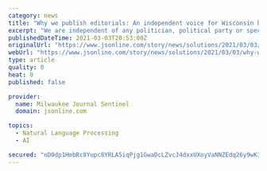 ```yaml
---
category: news
title: "Why we publish editorials: An independent voice for Wisconsin helps hold the powerful to account"
excerpt: "We are independent of any politician, political party or special interest group. We work for our subscribers — period."
publishedDateTime: 2021-03-03T20:53:00Z
originalUrl: "https://www.jsonline.com/story/news/solutions/2021/03/03/why-we-publish-editorials-we-hold-wisconsins-powerful-account/6879000002/"
webUrl: "https://www.jsonline.com/story/news/solutions/2021/03/03/why-we-publish-editorials-we-hold-wisconsins-powerful-account/6879000002/"
type: article
quality: 0
heat: 0
published: false

provider:
  name: Milwaukee Journal Sentinel
  domain: jsonline.com

topics:
  - Natural Language Processing
  - AI

secured: "nD0dp1HmbRc8Yupc8YRLA5iqPjg1GwaDcLZvcJ4dxxUXoyVaNNZEdq26y9wK3WcfGRD7nAR4/QZCBwzKd//cDrkHIySz5pjQEKvRhSPAx/ETQ8e/ghVsLSFoITK/zr05jndfxDBXSfzxC713G37zz5uFSEBwhtQo1XS4WQQMs6erfTiv7Mw2ZVozmq3Z1ArTecw8xjsBC89O772HgrRe3H/wNDKes1eWv3hnjNSB0twIMmLPxUoJojC9t9K2+YlDtDt17SAnpIgDhID/BmSUnT2QWYeF6J/HwD+VVssb2dXe9c0NAKf1sZNUUug7ijuOQDFxcxFklwtqY9snI/NcmXJBuFSyojj3vYzOt91X4Ak=;0zRwo/DiA9uDiygcpE78Ew=="
---
```


